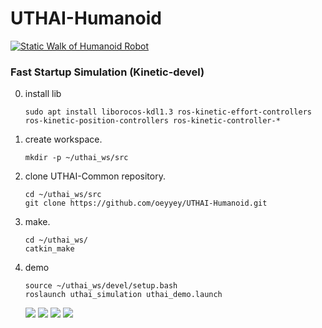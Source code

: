 # UTHAI-Humanoid
[![Static Walk of Humanoid Robot](https://img.youtube.com/vi/JMVGSxT79rk/0.jpg)](https://www.youtube.com/watch?v=JMVGSxT79rk)

### Fast Startup Simulation (Kinetic-devel)

0. install lib
    ```
    sudo apt install liborocos-kdl1.3 ros-kinetic-effort-controllers ros-kinetic-position-controllers ros-kinetic-controller-*
    ```
1. create workspace.
    ```
    mkdir -p ~/uthai_ws/src
    ```
1. clone UTHAI-Common repository.
    ```
    cd ~/uthai_ws/src
    git clone https://github.com/oeyyey/UTHAI-Humanoid.git
    ```
2. make.
    ```
    cd ~/uthai_ws/
    catkin_make
    ```
3. demo
    ```
    source ~/uthai_ws/devel/setup.bash
    roslaunch uthai_simulation uthai_demo.launch
    ```    
    ![](https://github.com/oeyyey/UTHAI-Humanoid/blob/master/Tutorial/one.png?raw=true)
    ![](https://github.com/oeyyey/UTHAI-Humanoid/blob/master/Tutorial/two.png?raw=true)
    ![](https://github.com/oeyyey/UTHAI-Humanoid/blob/master/Tutorial/three.png?raw=true)
    ![](https://github.com/oeyyey/UTHAI-Humanoid/blob/master/Tutorial/four.png?raw=true)


    
